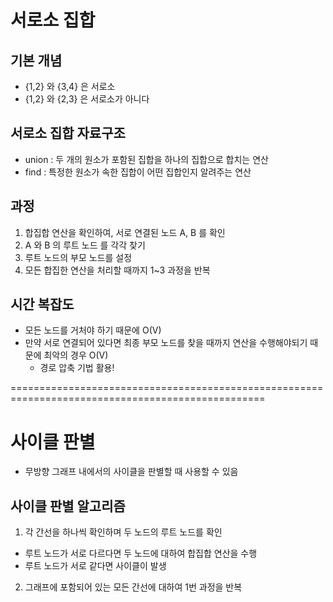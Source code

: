 # 서로소 집합

## 기본 개념

* {1,2} 와 {3,4} 은 서로소
* {1,2} 와 {2,3} 은 서로소가 아니다

## 서로소 집합 자료구조

* union : 두 개의 원소가 포함된 집합을 하나의 집합으로 합치는 연산
* find : 특정한 원소가 속한 집합이 어떤 집합인지 알려주는 연산

## 과정
1. 합집합 연산을 확인하여, 서로 연결된 노드 A, B 를 확인
2. A 와 B 의 루트 노드 를 각각 찾기
3. 루트 노드의 부모 노드를 설정
4. 모든 합집한 연산을 처리할 때까지 1~3 과정을 반복

## 시간 복잡도
* 모든 노드를 거처야 하기 때문에 O(V)
* 만약 서로 연결되어 있다면 최종 부모 노드를 찾을 때까지 연산을 수행해야되기 때문에 최악의 경우 O(V)
  * 경로 압축 기법 활용!

==================================================================================================

# 사이클 판별
* 무방향 그래프 내에서의 사이클을 판별할 때 사용할 수 있음

## 사이클 판별 알고리즘
1. 각 간선을 하나씩 확인하며 두 노드의 루트 노드를 확인
 * 루트 노드가 서로 다르다면 두 노드에 대하여 합집합 연산을 수행
 * 루트 노드가 서로 같다면 사이클이 발생

2. 그래프에 포함되어 있는 모든 간선에 대하여 1번 과정을 반복
